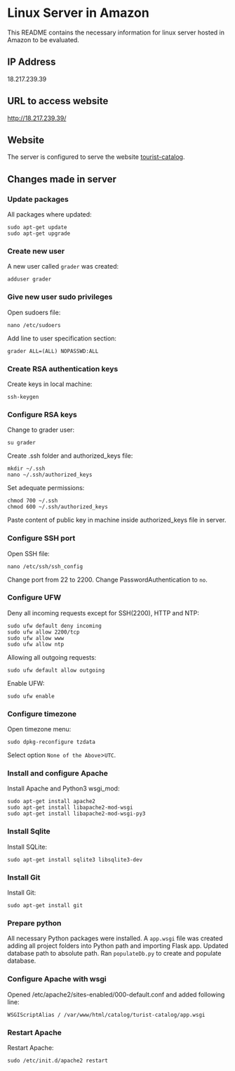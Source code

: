 # Linux Server in Amazon
This README contains the necessary information for linux server hosted in Amazon to be evaluated.

## IP Address
18.217.239.39

## URL to access website
http://18.217.239.39/

## Website
The server is configured to serve the website [tourist-catalog](https://github.com/caiopg/turist-catalog).

## Changes made in server

### Update packages
All packages where updated:
```
sudo apt-get update
sudo apt-get upgrade
```

### Create new user
A new user called `grader` was created:
```
adduser grader
```

### Give new user sudo privileges
Open sudoers file:
```
nano /etc/sudoers
```

Add line to user specification section:
```
grader ALL=(ALL) NOPASSWD:ALL
```

### Create RSA authentication keys
Create keys in local machine:
```
ssh-keygen
```

### Configure RSA keys
Change to grader user:
```
su grader
```

Create .ssh folder and authorized_keys file:
```
mkdir ~/.ssh
nano ~/.ssh/authorized_keys
```

Set adequate permissions:
```
chmod 700 ~/.ssh
chmod 600 ~/.ssh/authorized_keys
```

Paste content of public key in machine inside authorized_keys file in server.

### Configure SSH port
Open SSH file:
```
nano /etc/ssh/ssh_config
```

Change port from 22 to 2200.
Change PasswordAuthentication to `no`.

### Configure UFW
Deny all incoming requests except for SSH(2200), HTTP and NTP:
```
sudo ufw default deny incoming
sudo ufw allow 2200/tcp
sudo ufw allow www
sudo ufw allow ntp
```

Allowing all outgoing requests:
```
sudo ufw default allow outgoing
```

Enable UFW:
```
sudo ufw enable
```

### Configure timezone
Open timezone menu:
```
sudo dpkg-reconfigure tzdata
```

Select option `None of the Above`>`UTC`.

### Install and configure Apache
Install Apache and Python3 wsgi_mod:
```
sudo apt-get install apache2
sudo apt-get install libapache2-mod-wsgi
sudo apt-get install libapache2-mod-wsgi-py3
```

### Install Sqlite
Install SQLite:
```
sudo apt-get install sqlite3 libsqlite3-dev
```

### Install Git
Install Git:
```
sudo apt-get install git
```

### Prepare python
All necessary Python packages were installed.
A `app.wsgi` file was created adding all project folders into Python path and importing Flask app.
Updated database path to absolute path.
Ran `populateDb.py` to create and populate database.

### Configure Apache with wsgi
Opened /etc/apache2/sites-enabled/000-default.conf and added following line:
```
WSGIScriptAlias / /var/www/html/catalog/turist-catalog/app.wsgi
```

### Restart Apache
Restart Apache:
```
sudo /etc/init.d/apache2 restart
```
